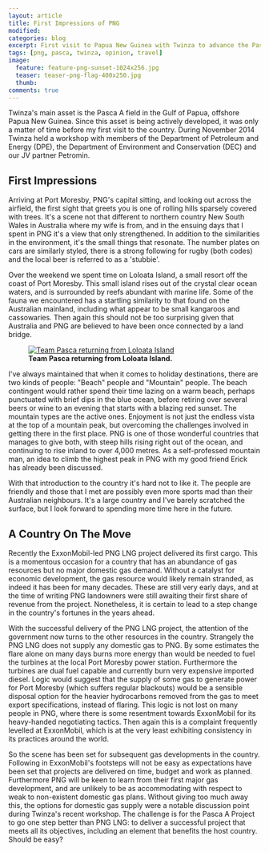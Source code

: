 ```yaml
---
layout: article
title: First Impressions of PNG
modified:
categories: blog
excerpt: First visit to Papua New Guinea with Twinza to advance the Pasca A field development.
tags: [png, pasca, twinza, opinion, travel]
image:
  feature: feature-png-sunset-1024x256.jpg
  teaser: teaser-png-flag-400x250.jpg
  thumb:
comments: true
---
```


Twinza's main asset is the Pasca A field in the Gulf of Papua, offshore Papua New Guinea. Since this asset is being actively developed, it was only a matter of time before my first visit to the country. During November 2014 Twinza held a workshop with members of the Department of Petroleum and Energy (DPE), the Department of Environment and Conservation (DEC) and our JV partner Petromin.

## First Impressions

Arriving at Port Moresby, PNG's capital sitting, and looking out across the airfield, the first sight that greets you is one of rolling hills sparsely covered with trees. It's a scene not that different to northern country New South Wales in Australia where my wife is from, and in the ensuing days that I spent in PNG it's a view that only strengthened. In addition to the similarities in the environment, it's the small things that resonate. The number plates on cars are similarly styled, there is a strong following for rugby (both codes) and the local beer is referred to as a 'stubbie'.

Over the weekend we spent time on Loloata Island, a small resort off the coast of Port Moresby. This small island rises out of the crystal clear ocean waters, and is surrounded by reefs abundant with marine life. Some of the fauna we encountered has a startling similarity to that found on the Australian mainland, including what appear to be small kangaroos and cassowaries. Then again this should not be too surprising given that Australia and PNG are believed to have been once connected by a land bridge.

<figure>
	<a href="{{ site.url }}/images/team-pasca-loloata-island.jpg" data-lightbox="image-1" data-title="Team Pasca returning from Loloata Island">
		<img src="{{ site.url }}/images/team-pasca-loloata-island.jpg" alt="Team Pasca returning from Loloata Island"/>
	</a>
	<figcaption><strong>Team Pasca returning from Loloata Island.</strong></figcaption>
</figure>

I've always maintained that when it comes to holiday destinations, there are two kinds of people: "Beach" people and "Mountain" people. The beach contingent would rather spend their time lazing on a warm beach, perhaps punctuated with brief dips in the blue ocean, before retiring over several beers or wine to an evening that starts with a blazing red sunset. The mountain types are the active ones. Enjoyment is not just the endless vista at the top of a mountain peak, but overcoming the challenges involved in getting there in the first place. PNG is one of those wonderful countries that manages to give both, with steep hills rising right out of the ocean, and continuing to rise inland to over 4,000 metres. As a self-professed mountain man, an idea to climb the highest peak in PNG with my good friend Erick has already been discussed.

With that introduction to the country it's hard not to like it. The people are friendly and those that I met are possibly even more sports mad than their Australian neighbours. It's a large country and I've barely scratched the surface, but I look forward to spending more time here in the future.

## A Country On The Move

Recently the ExxonMobil-led PNG LNG project delivered its first cargo. This is a momentous occasion for a country that has an abundance of gas resources but no major domestic gas demand. Without a catalyst for economic development, the gas resource would likely remain stranded, as indeed it has been for many decades. These are still very early days, and at the time of writing PNG landowners were still awaiting their first share of revenue from the project. Nonetheless, it is certain to lead to a step change in the country's fortunes in the years ahead.

With the successful delivery of the PNG LNG project, the attention of the government now turns to the other resources in the country. Strangely the PNG LNG does not supply any domestic gas to PNG. By some estimates the flare alone on many days burns more energy than would be needed to fuel the turbines at the local Port Moresby power station. Furthermore the turbines are dual fuel capable and currently burn very expensive imported diesel. Logic would suggest that the supply of some gas to generate power for Port Moresby (which suffers regular blackouts) would be a sensible disposal option for the heavier hydrocarbons removed from the gas to meet export specifications, instead of flaring. This logic is not lost on many people in PNG, where there is some resentment towards ExxonMobil for its heavy-handed negotiating tactics. Then again this is a complaint frequently levelled at ExxonMobil, which is at the very least exhibiting consistency in its practices around the world.

So the scene has been set for subsequent gas developments in the country. Following in ExxonMobil's footsteps will not be easy as expectations have been set that projects are delivered on time, budget and work as planned. Furthermore PNG will be keen to learn from their first major gas development, and are unlikely to be as accommodating with respect to weak to non-existent domestic gas plans. Without giving too much away this, the options for domestic gas supply were a notable discussion point during Twinza's recent workshop. The challenge is for the Pasca A Project to go one step better than PNG LNG: to deliver a successful project that meets all its objectives, including an element that benefits the host country. Should be easy?